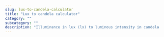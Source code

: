```yaml
---
slug: lux-to-candela-calculator
title: "Lux to candela calculator"
category: ""
subcategory: ""
description: "Illuminance in lux (lx) to luminous intensity in candela (cd) calculator and how to calculate."
---
```


